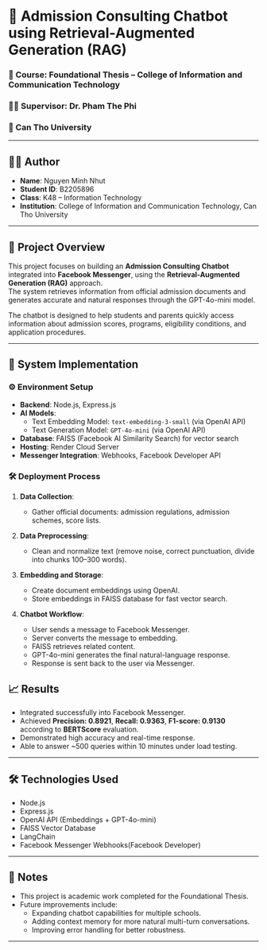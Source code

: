 # 🎯 Admission Consulting Chatbot using Retrieval-Augmented Generation (RAG)

### 📍 Course: Foundational Thesis – College of Information and Communication Technology  
### 👨‍🏫 Supervisor: Dr. Pham The Phi  
### 🏫 Can Tho University  

---

## 👨‍💻 Author
- **Name**: Nguyen Minh Nhut  
- **Student ID**: B2205896  
- **Class**: K48 – Information Technology  
- **Institution**: College of Information and Communication Technology, Can Tho University  

---

## 📌 Project Overview
This project focuses on building an **Admission Consulting Chatbot** integrated into **Facebook Messenger**, using the **Retrieval-Augmented Generation (RAG)** approach.  
The system retrieves information from official admission documents and generates accurate and natural responses through the GPT-4o-mini model.

The chatbot is designed to help students and parents quickly access information about admission scores, programs, eligibility conditions, and application procedures.

---

## 🔧 System Implementation

### ⚙️ Environment Setup
- **Backend**: Node.js, Express.js
- **AI Models**:
  - Text Embedding Model: `text-embedding-3-small` (via OpenAI API)
  - Text Generation Model: `GPT-4o-mini` (via OpenAI API)
- **Database**: FAISS (Facebook AI Similarity Search) for vector search
- **Hosting**: Render Cloud Server
- **Messenger Integration**: Webhooks, Facebook Developer API

### 🛠 Deployment Process
1. **Data Collection**:
   - Gather official documents: admission regulations, admission schemes, score lists.

2. **Data Preprocessing**:
   - Clean and normalize text (remove noise, correct punctuation, divide into chunks 100–300 words).

3. **Embedding and Storage**:
   - Create document embeddings using OpenAI.
   - Store embeddings in FAISS database for fast vector search.

4. **Chatbot Workflow**:
   - User sends a message to Facebook Messenger.
   - Server converts the message to embedding.
   - FAISS retrieves related content.
   - GPT-4o-mini generates the final natural-language response.
   - Response is sent back to the user via Messenger.

## 📈 Results
- Integrated successfully into Facebook Messenger.
- Achieved **Precision: 0.8921**, **Recall: 0.9363**, **F1-score: 0.9130** according to **BERTScore** evaluation.
- Demonstrated high accuracy and real-time response.
- Able to answer ~500 queries within 10 minutes under load testing.

---

## 🛠 Technologies Used
- Node.js
- Express.js
- OpenAI API (Embeddings + GPT-4o-mini)
- FAISS Vector Database
- LangChain
- Facebook Messenger Webhooks(Facebook Developer)

---

## 📌 Notes
- This project is academic work completed for the Foundational Thesis.
- Future improvements include:
  - Expanding chatbot capabilities for multiple schools.
  - Adding context memory for more natural multi-turn conversations.
  - Improving error handling for better robustness.

---
